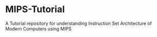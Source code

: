 # MIPS-Tutorial
A Tutorial repository for understanding Instruction Set Architecture of Modern Computers using MIPS
